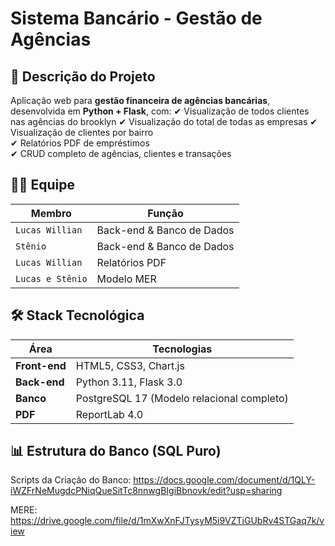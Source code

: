 # Sistema Bancário - Gestão de Agências

## 📌 Descrição do Projeto  
Aplicação web para **gestão financeira de agências bancárias**, desenvolvida em **Python + Flask**, com: 
✔ Visualização de todos clientes nas agências do brooklyn
✔ Visualização do total de todas as empresas
✔ Visualização de clientes por bairro  
✔ Relatórios PDF de empréstimos  
✔ CRUD completo de agências, clientes e transações  

## 👨‍💻 Equipe 
| **Membro**       | **Função**               |  
|------------------|--------------------------|  
| `Lucas Willian`  | Back-end & Banco de Dados|  
| `Stênio`         | Back-end & Banco de Dados|  
| `Lucas Willian`  | Relatórios PDF           | 
| `Lucas e Stênio` | Modelo MER               | 

## 🛠 Stack Tecnológica  
| **Área**       | **Tecnologias**                          |  
|---------------|------------------------------------------|  
| **Front-end** | HTML5, CSS3, Chart.js                    |  
| **Back-end**  | Python 3.11, Flask 3.0                   |  
| **Banco**     | PostgreSQL 17 (Modelo relacional completo)|  
| **PDF**       | ReportLab 4.0                            |  

## 📊 Estrutura do Banco (SQL Puro)
Scripts da Criação do Banco: <https://docs.google.com/document/d/1QLY-iWZFrNeMugdcPNiqQueSitTc8nnwgBIgiBbnovk/edit?usp=sharing>

MERE: <https://drive.google.com/file/d/1mXwXnFJTysyM5i9VZTiGUbRv4STGaq7k/view>

